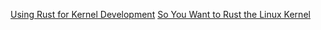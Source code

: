 
[Using Rust for Kernel Development](https://lwn.net/Articles/870555/)
[So You Want to Rust the Linux Kernel](https://paulmck.livejournal.com/62436.html)


